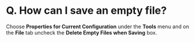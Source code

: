 # Q. How can I save an empty file?

Choose **Properties for Current Configuration** under the **Tools** menu and on
the **File** tab uncheck the **Delete Empty Files when Saving** box.
